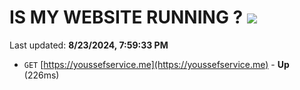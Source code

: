 # IS MY WEBSITE RUNNING ? [![](https://img.shields.io/static/v1?label=Sponsor&message=%E2%9D%A4&logo=GitHub&color=%23fe8e86)](https://github.com/sponsors/Youssef-Lehmam)

Last updated: **8/23/2024, 7:59:33 PM**

- `GET` [https://youssefservice.me](https://youssefservice.me) - **Up** (226ms)
